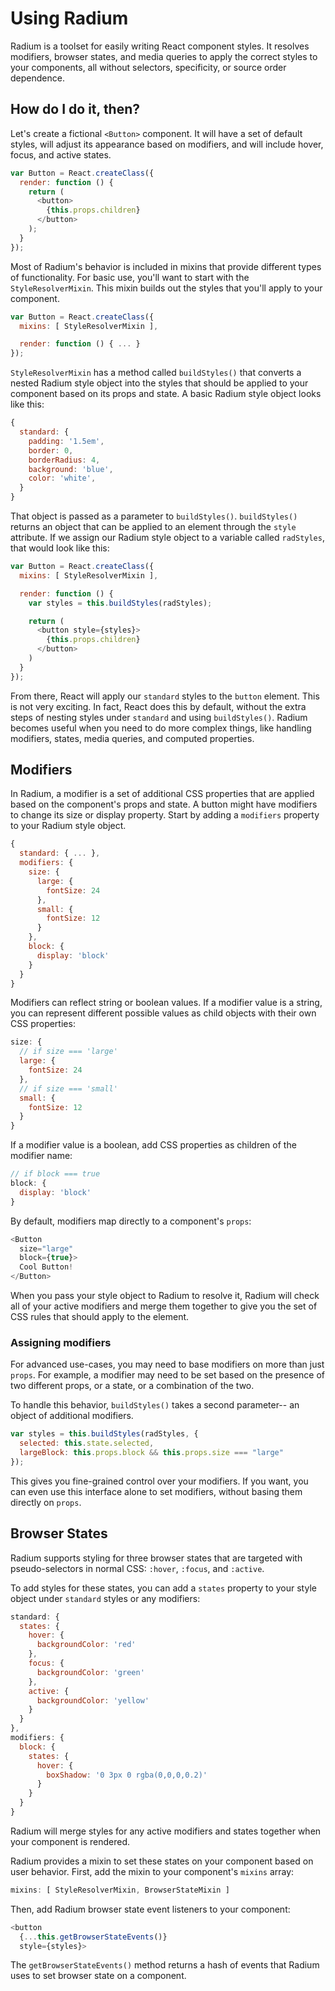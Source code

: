 # Using Radium

Radium is a toolset for easily writing React component styles. It resolves modifiers, browser states, and media queries to apply the correct styles to your components, all without selectors, specificity, or source order dependence.

## How do I do it, then?

Let's create a fictional `<Button>` component. It will have a set of default styles, will adjust its appearance based on modifiers, and will include hover, focus, and active states.

```js
var Button = React.createClass({
  render: function () {
    return (
      <button>
        {this.props.children}
      </button>
    );
  }
});
```

Most of Radium's behavior is included in mixins that provide different types of functionality. For basic use, you'll want to start with the `StyleResolverMixin`. This mixin builds out the styles that you'll apply to your component.

```js
var Button = React.createClass({
  mixins: [ StyleResolverMixin ],

  render: function () { ... }
});
```

`StyleResolverMixin` has a method called `buildStyles()` that converts a nested Radium style object into the styles that should be applied to your component based on its props and state. A basic Radium style object looks like this:

```js
{
  standard: {
    padding: '1.5em',
    border: 0,
    borderRadius: 4,
    background: 'blue',
    color: 'white',
  }
}
```

That object is passed as a parameter to `buildStyles()`. `buildStyles()` returns an object that can be applied to an element through the `style` attribute. If we assign our Radium style object to a variable called `radStyles`, that would look like this:

```js
var Button = React.createClass({
  mixins: [ StyleResolverMixin ],

  render: function () {
    var styles = this.buildStyles(radStyles);

    return (
      <button style={styles}>
        {this.props.children}
      </button>
    )
  }
});
```

From there, React will apply our `standard` styles to the `button` element. This is not very exciting. In fact, React does this by default, without the extra steps of nesting styles under `standard` and using `buildStyles()`. Radium becomes useful when you need to do more complex things, like handling modifiers, states, media queries, and computed properties.

## Modifiers

In Radium, a modifier is a set of additional CSS properties that are applied based on the component's props and state. A button might have modifiers to change its size or display property. Start by adding a `modifiers` property to your Radium style object.

```js
{
  standard: { ... },
  modifiers: {
    size: {
      large: {
        fontSize: 24
      },
      small: {
        fontSize: 12
      }
    },
    block: {
      display: 'block'
    }
  }
}
```

Modifiers can reflect string or boolean values. If a modifier value is a string, you can represent different possible values as child objects with their own CSS properties:

```js
size: {
  // if size === 'large'
  large: {
    fontSize: 24
  },
  // if size === 'small'
  small: {
    fontSize: 12
  }
}
```

If a modifier value is a boolean, add CSS properties as children of the modifier name:

```js
// if block === true
block: {
  display: 'block'
}
```

By default, modifiers map directly to a component's `props`:

```js
<Button
  size="large"
  block={true}>
  Cool Button!
</Button>
```

When you pass your style object to Radium to resolve it, Radium will check all of your active modifiers and merge them together to give you the set of CSS rules that should apply to the element.

### Assigning modifiers

For advanced use-cases, you may need to base modifiers on more than just `props`. For example, a modifier may need to be set based on the presence of two different props, or a state, or a combination of the two.

To handle this behavior, `buildStyles()` takes a second parameter-- an object of additional modifiers.

```js
var styles = this.buildStyles(radStyles, {
  selected: this.state.selected,
  largeBlock: this.props.block && this.props.size === "large"
});
```

This gives you fine-grained control over your modifiers. If you want, you can even use this interface alone to set modifiers, without basing them directly on `props`.

## Browser States

Radium supports styling for three browser states that are targeted with pseudo-selectors in normal CSS: `:hover`, `:focus`, and `:active`.

To add styles for these states, you can add a `states` property to your style object under `standard` styles or any modifiers:

```js
standard: {
  states: {
    hover: {
      backgroundColor: 'red'
    },
    focus: {
      backgroundColor: 'green'
    },
    active: {
      backgroundColor: 'yellow'
    }
  }
},
modifiers: {
  block: {
    states: {
      hover: {
        boxShadow: '0 3px 0 rgba(0,0,0,0.2)'
      }
    }
  }
}
```

Radium will merge styles for any active modifiers and states together when your component is rendered.

Radium provides a mixin to set these states on your component based on user behavior. First, add the mixin to your component's `mixins` array:

```js
mixins: [ StyleResolverMixin, BrowserStateMixin ]
```

Then, add Radium browser state event listeners to your component:

```js
<button
  {...this.getBrowserStateEvents()}
  style={styles}>
```

The `getBrowserStateEvents()` method returns a hash of events that Radium uses to set browser state on a component.
